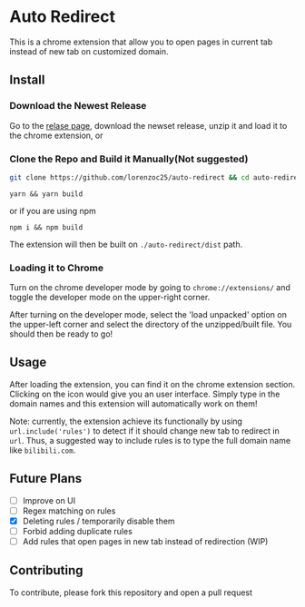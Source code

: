 # Auto Redirect
This is a chrome extension that allow you to open pages in current tab instead of new tab on customized domain.

## Install
### Download the Newest Release
Go to the [relase page](https://github.com/lorenzoc25/auto-redirect/releases/), download the newset release, unzip it and load it to the chrome extension, or

### Clone the Repo and Build it Manually(Not suggested)
```bash
git clone https://github.com/lorenzoc25/auto-redirect && cd auto-redirect
```
```
yarn && yarn build
```
or if you are using npm
```
npm i && npm build
```
The extension will then be built on `./auto-redirect/dist` path.

### Loading it to Chrome
Turn on the chrome developer mode by going to `chrome://extensions/` and toggle the developer mode on the upper-right corner.

After turning on the developer mode, select the 'load unpacked' option on the upper-left corner and select the directory of the unzipped/built file. You should then be ready to go!

## Usage
After loading the extension, you can find it on the chrome extension section. Clicking on the icon would give you an user interface. Simply type in the domain names and this extension will automatically work on them! 

Note: currently, the extension achieve its functionally by using `url.include('rules')` to detect if it should change new tab to redirect in `url`. Thus, a suggested way to include rules is to type the full domain name like `bilibili.com`.

## Future Plans
- [ ] Improve on UI
- [ ] Regex matching on rules
- [x] Deleting rules / temporarily disable them
- [ ] Forbid adding duplicate rules
- [ ] Add rules that open pages in new tab instead of redirection (WIP)

## Contributing
To contribute, please fork this repository and open a pull request